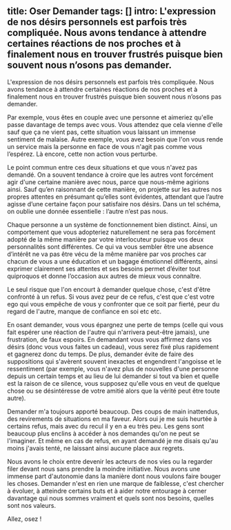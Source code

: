 title: Oser Demander
tags: []
intro: L'expression de nos désirs personnels est parfois très compliquée. Nous avons tendance à attendre certaines réactions de nos proches et à finalement nous en trouver frustrés puisque bien souvent nous n’osons pas demander.
---
L'expression de nos désirs personnels est parfois très compliquée. Nous avons tendance à attendre certaines réactions de nos proches et à finalement nous en trouver frustrés puisque bien souvent nous n’osons pas demander.

Par exemple, vous êtes en couple avec une personne et aimeriez qu'elle passe davantage de temps avec vous. Vous attendez que cela vienne d'elle sauf que ça ne vient pas, cette situation vous laissant un immense sentiment de malaise.
Autre exemple, vous avez besoin que l'on vous rende un service mais la personne en face de vous n'agit pas comme vous l’espérez. Là encore, cette non action vous perturbe.

Le point commun entre ces deux situations et que vous n'avez pas demandé. On a souvent tendance à croire que les autres vont forcément agir d'une certaine manière avec nous, parce que nous-même agirions ainsi. Sauf qu’en raisonnant de cette manière, on projette sur les autres nos propres attentes en présumant qu’elles sont évidentes, attendant que l’autre agisse d’une certaine façon pour satisfaire nos désirs. Dans un tel schéma, on oublie une donnée essentielle : l’autre n’est pas nous.
  
Chaque personne a un système de fonctionnement bien distinct. Ainsi, un comportement que vous adopteriez naturellement ne sera pas forcément adopté de la même manière par votre interlocuteur puisque vos deux personnalités sont différentes. Ce qui va vous sembler être une absence d’intérêt ne va pas être vécu de la même manière par vos proches car chacun de vous a une éducation et un bagage émotionnel différents, ainsi exprimer clairement ses attentes et ses besoins permet d’éviter tout quiproquos et donne l’occasion aux autres de mieux vous connaître.

Le seul risque que l'on encourt à demander quelque chose, c'est d'être confronté à un refus. 
Si vous avez peur de ce refus, c'est que c'est votre ego qui vous empêche de vous y confronter que ce soit par fierté, peur du regard de l'autre, manque de confiance en soi etc etc.

En osant demander, vous vous épargnez une perte de temps (celle qui vous fait espérer une réaction de l'autre qui n'arrivera peut-être jamais), une frustration, de faux espoirs. En demandant vous vous affirmez dans vos désirs (donc vous vous faites un cadeau), vous serez fixé plus rapidement et gagnerez donc du temps.
De plus, demander évite de faire des suppositions qui s'avèrent souvent inexactes et engendrent l'angoisse et le ressentiment (par exemple, vous n'avez plus de nouvelles d'une personne depuis un certain temps et au lieu de lui demander si tout va bien et quelle est la raison de ce silence, vous supposez qu'elle vous en veut de quelque chose ou se désintéresse de votre amitié alors que la vérité peut être toute autre).

Demander m'a toujours apporté beaucoup. Des coups de main inattendus, des revirements de situations en ma faveur. Alors oui je me suis heurtée à certains refus, mais avec du recul il y en a eu très peu. Les gens sont beaucoup plus enclins à accéder à nos demandes qu'on ne peut se l'imaginer. Et même en cas de refus, en ayant demandé je me disais qu'au moins j'avais tenté, ne laissant ainsi aucune place aux regrets.

Nous avons le choix entre devenir les acteurs de nos vies ou la regarder filer devant nous sans prendre la moindre initiative. Nous avons une immense part d'autonomie dans la manière dont nous voulons faire bouger les choses.
Demander n'est en rien une marque de faiblesse, c'est chercher à évoluer, à atteindre certains buts et à aider notre entourage à cerner davantage qui nous sommes vraiment et quels sont nos besoins, quelles sont nos valeurs.

Allez, osez !
